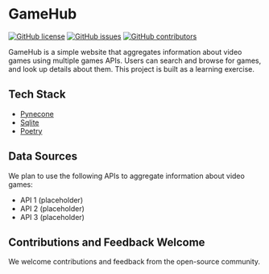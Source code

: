 # GameHub

[![GitHub license](https://img.shields.io/badge/license-MIT-blue.svg)](https://github.com/NeroBoyka/gamehub/blob/main/LICENSE)
[![GitHub issues](https://img.shields.io/github/issues/NeroBoyka/GameHub.svg?style=flat&logo=github&colorB=deeppink&label=Issues)](https://github.com/your-username/GameHub/issues)
[![GitHub contributors](https://img.shields.io/github/contributors/NeroBoyka/GameHub.svg?style=flat&logo=github&colorB=deeppink&label=Contributors)](https://github.com/your-username/GameHub/graphs/contributors)

GameHub is a simple website that aggregates information about video games using multiple games APIs. 
Users can search and browse for games, and look up details about them. This project is built as a learning exercise.

## Tech Stack
- [Pynecone](https://github.com/pynecone-io/pynecone)
- [Sqlite](https://www.sqlite.org/index.html)
- [Poetry](https://python-poetry.org/)

## Data Sources
We plan to use the following APIs to aggregate information about video games:
- API 1 (placeholder)
- API 2 (placeholder)
- API 3 (placeholder)


## Contributions and Feedback Welcome
We welcome contributions and feedback from the open-source community.
